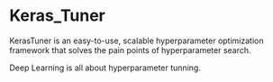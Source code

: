 # Keras_Tuner
KerasTuner is an easy-to-use, scalable hyperparameter optimization framework that solves the pain points of hyperparameter search.

Deep Learning is all about hyperparameter tunning.
